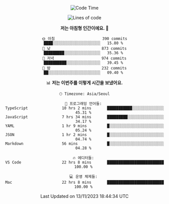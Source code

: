 <div align='center'>
 
<!--START_SECTION:waka-->
![Code Time](http://img.shields.io/badge/Code%20Time-3%2C118%20hrs%2032%20mins-blue)

![Lines of code](https://img.shields.io/badge/%EC%A0%80%EB%8A%94%20%EC%97%AC%ED%83%9C%EA%B9%8C%EC%A7%80%20-1.2%20million%20%EC%A4%84%EC%9D%98%20%EC%BD%94%EB%93%9C%EB%A5%BC%20%EC%9E%91%EC%84%B1%ED%96%88%EC%96%B4%EC%9A%94.-blue)

**저는 아침형 인간이에요. 🐤** 

```text
🌞 아침                     390 commits         ████░░░░░░░░░░░░░░░░░░░░░   15.80 % 
🌆 낮　                     873 commits         █████████░░░░░░░░░░░░░░░░   35.36 % 
🌃 저녁                     974 commits         ██████████░░░░░░░░░░░░░░░   39.45 % 
🌙 밤　                     232 commits         ██░░░░░░░░░░░░░░░░░░░░░░░   09.40 % 
```


📊 **저는 이번주를 이렇게 시간을 보냈어요.** 

```text
🕑︎ Timezone: Asia/Seoul

💬 프로그래밍 언어들: 
TypeScript               10 hrs 2 mins       ███████████░░░░░░░░░░░░░░   45.31 % 
JavaScript               7 hrs 34 mins       █████████░░░░░░░░░░░░░░░░   34.17 % 
YAML                     1 hr 9 mins         █░░░░░░░░░░░░░░░░░░░░░░░░   05.24 % 
JSON                     1 hr 2 mins         █░░░░░░░░░░░░░░░░░░░░░░░░   04.74 % 
Markdown                 56 mins             █░░░░░░░░░░░░░░░░░░░░░░░░   04.28 % 

🔥 에디터들: 
VS Code                  22 hrs 8 mins       █████████████████████████   100.00 % 

💻 운영 체제들: 
Mac                      22 hrs 8 mins       █████████████████████████   100.00 % 
```


 Last Updated on 13/11/2023 18:44:34 UTC
<!--END_SECTION:waka-->
 </div>
<!---
Emewjin/Emewjin is a ✨ special ✨ repository because its `README.md` (this file) appears on your GitHub profile.
You can click the Preview link to take a look at your changes.
--->
